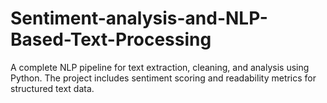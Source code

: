 # Sentiment-analysis-and-NLP-Based-Text-Processing
A complete NLP pipeline for text extraction, cleaning, and analysis using Python. The project includes sentiment scoring and readability metrics for structured text data.
